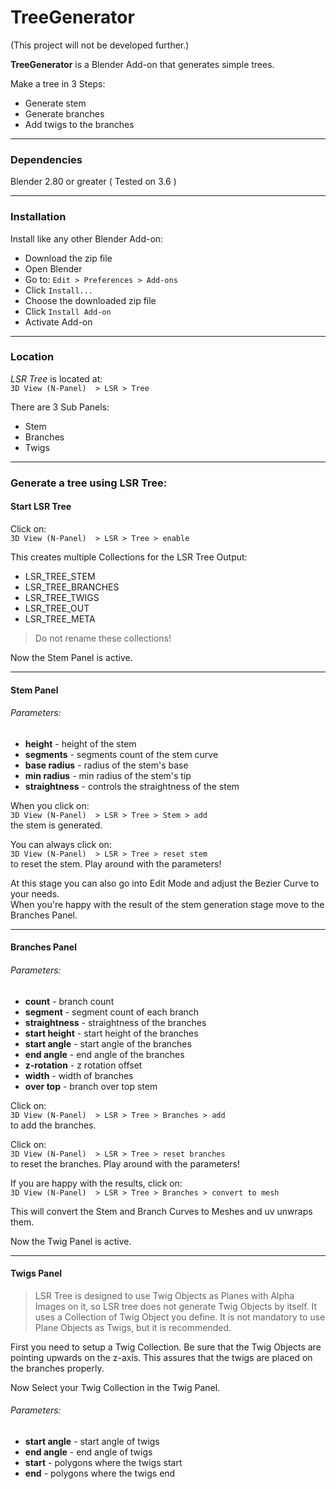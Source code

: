# TreeGenerator

(This project will not be developed further.)

**TreeGenerator** is a Blender Add-on that generates simple trees.

Make a tree in 3 Steps:
+ Generate stem
+ Generate branches
+ Add twigs to the branches

*** 
### Dependencies
Blender 2.80 or greater ( Tested on 3.6 )

*** 
### Installation
Install like any other Blender Add-on:  
+ Download the zip file 
+ Open Blender
+ Go to: `Edit > Preferences > Add-ons`
+ Click `Install...`
+ Choose the downloaded zip file
+ Click `Install Add-on`
+ Activate Add-on

***
### Location
_LSR Tree_ is located at:  
`3D View (N-Panel)  > LSR > Tree`  

There are 3 Sub Panels:
+ Stem
+ Branches
+ Twigs

***
### Generate a tree using LSR Tree:

#### Start LSR Tree

Click on:  
`3D View (N-Panel)  > LSR > Tree > enable`

This creates multiple Collections for the LSR Tree Output:
+ LSR_TREE_STEM
+ LSR_TREE_BRANCHES
+ LSR_TREE_TWIGS
+ LSR_TREE_OUT
+ LSR_TREE_META  
  
> Do not rename these collections!

Now the Stem Panel is active.

***
#### Stem Panel
  
###### Parameters:
+ **height** - height of the stem 
+ **segments** - segments count of the stem curve 
+ **base radius** - radius of the stem's base 
+ **min radius** - min radius of the stem's tip  
+ **straightness** - controls the straightness of the stem 

When you click on:   
`3D View (N-Panel)  > LSR > Tree > Stem > add`  
the stem is generated.

You can always click on:  
`3D View (N-Panel)  > LSR > Tree > reset stem`  
to reset the stem. Play around with the parameters!

At this stage you can also go into Edit Mode and adjust the Bezier Curve to your needs.  
When you're happy with the result of the stem generation stage move to the Branches Panel.

***
#### Branches Panel

###### Parameters:
+ **count** - branch count
+ **segment** - segment count of each branch
+ **straightness** - straightness of the branches 
+ **start height** - start height of the branches
+ **start angle** - start angle of the branches  
+ **end angle** - end angle of the branches 
+ **z-rotation** - z rotation offset
+ **width** - width of branches 
+ **over top** - branch over top stem

Click on:   
`3D View (N-Panel)  > LSR > Tree > Branches > add`  
to add the branches.

Click on:  
`3D View (N-Panel)  > LSR > Tree > reset branches`  
to reset the branches. Play around with the parameters!

If you are happy with the results, click on:  
`3D View (N-Panel)  > LSR > Tree > Branches > convert to mesh`

This will convert the Stem and Branch Curves to Meshes and uv unwraps them.

Now the Twig Panel is active.

***
#### Twigs Panel
> LSR Tree is designed to use Twig Objects as Planes with Alpha Images on it, so LSR tree does not generate Twig Objects by itself. It uses a Collection of Twig Object you define. It is not mandatory to use Plane Objects as Twigs, but it is recommended.

First you need to setup a Twig Collection. Be sure that the Twig Objects are pointing upwards on the z-axis. This assures that the twigs are placed on the branches properly. 

Now Select your Twig Collection in the Twig Panel.

###### Parameters:
+ **start angle** - start angle of twigs
+ **end angle** - end angle of twigs  
+ **start** - polygons where the twigs start
+ **end** - polygons where the twigs end
